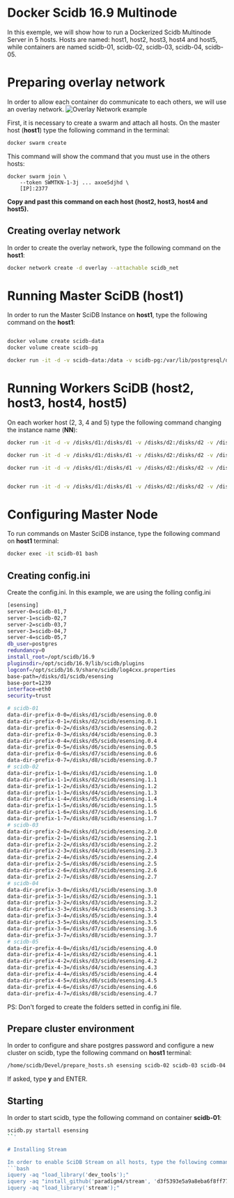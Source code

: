 # Docker Scidb 16.9 Multinode

In this exemple, we will show how to run a Dockerized Scidb Multinode Server in 5 hosts.
Hosts are named: host1, host2, host3, host4 and host5, while containers are named scidb-01, scidb-02, scidb-03, scidb-04, scidb-05. 

# Preparing overlay network

In order to allow each container do communicate to each others, we will use an overlay network.
![Overlay Network example](http://blog.nigelpoulton.com/wp-content/uploads/2016/10/Figure8-2-1024x586.png "Overlay Network example")

First, it is necessary to create a swarm and attach all hosts. On the master host (**host1**) type the following command in the terminal: 

```bash
docker swarm create
```
This command will show the command that you must use in the others hosts:
```
docker swarm join \
    --token SWMTKN-1-3j ... axoe5djhd \
    [IP]:2377
```
**Copy and past this command on each host (host2, host3, host4 and host5).**

## Creating overlay network

In order to create the overlay network, type the following command on the **host1**:

```bash
docker network create -d overlay --attachable scidb_net
```


# Running Master SciDB (host1)

In order to run the Master SciDB Instance on **host1**, type the following command on the **host1**:

```bash

docker volume create scidb-data
docker volume create scidb-pg

docker run -it -d -v scidb-data:/data -v scidb-pg:/var/lib/postgresql/data -v /disks/d1:/disks/d1 -v /disks/d2:/disks/d2 -v /disks/d3:/disks/d3 -v /disks/d4:/disks/d4 -v /disks/d5:/disks/d5 -v /disks/d6:/disks/d6 -v /disks/d7:/disks/d7 -v /disks/d8:/disks/d8 -v /disks/d8/shared_disk/scidb/etc:/opt/scidb/16.9/etc -v /disks/d8/shared_disk/scidb/shared:/shared --name scidb-01 --restart unless-stopped --network scidb_net terrama2.dpi.inpe.br:443/scidb-sits-master:16.9
```

# Running Workers SciDB (host2, host3, host4, host5)

On each worker host (2, 3, 4 and 5) type the following command changing the instance name (**NN**):

```bash
docker run -it -d -v /disks/d1:/disks/d1 -v /disks/d2:/disks/d2 -v /disks/d3:/disks/d3 -v /disks/d4:/disks/d4 -v /disks/d5:/disks/d5 -v /disks/d6:/disks/d6 -v /disks/d7:/disks/d7 -v /disks/d8:/disks/d8 -v /disks/d8/shared_disk/scidb/etc:/opt/scidb/16.9/etc -v /disks/d8/shared_disk/scidb/shared:/shared --name scidb-02 --restart unless-stopped --network scidb_net terrama2.dpi.inpe.br:443/scidb-sits-worker:16.9

docker run -it -d -v /disks/d1:/disks/d1 -v /disks/d2:/disks/d2 -v /disks/d3:/disks/d3 -v /disks/d4:/disks/d4 -v /disks/d5:/disks/d5 -v /disks/d6:/disks/d6 -v /disks/d7:/disks/d7 -v /disks/d8:/disks/d8 -v /disks/d8/shared_disk/scidb/etc:/opt/scidb/16.9/etc -v /disks/d8/shared_disk/scidb/shared:/shared --name scidb-03 --restart unless-stopped --network scidb_net terrama2.dpi.inpe.br:443/scidb-sits-worker:16.9

docker run -it -d -v /disks/d1:/disks/d1 -v /disks/d2:/disks/d2 -v /disks/d3:/disks/d3 -v /disks/d4:/disks/d4 -v /disks/d5:/disks/d5 -v /disks/d6:/disks/d6 -v /disks/d7:/disks/d7 -v /disks/d8:/disks/d8 -v /disks/d8/shared_disk/scidb/etc:/opt/scidb/16.9/etc -v /disks/d8/shared_disk/scidb/shared:/shared --name scidb-04 --restart unless-stopped --network scidb_net terrama2.dpi.inpe.br:443/scidb-sits-worker:16.9


docker run -it -d -v /disks/d1:/disks/d1 -v /disks/d2:/disks/d2 -v /disks/d3:/disks/d3 -v /disks/d4:/disks/d4 -v /disks/d5:/disks/d5 -v /disks/d6:/disks/d6 -v /disks/d7:/disks/d7 -v /disks/d8:/disks/d8 -v /disks/d8/shared_disk/scidb/etc:/opt/scidb/16.9/etc -v /disks/d8/shared_disk/scidb/shared:/shared --name scidb-05 --restart unless-stopped --network scidb_net terrama2.dpi.inpe.br:443/scidb-sits-worker:16.9
```

# Configuring Master Node 

To run commands on Master SciDB instance, type the following command on **host1** terminal: 
```bash
docker exec -it scidb-01 bash
```

## Creating config.ini

Create the config.ini. In this example, we are using the folling config.ini

```bash
[esensing]
server-0=scidb-01,7
server-1=scidb-02,7
server-2=scidb-03,7
server-3=scidb-04,7
server-4=scidb-05,7
db_user=postgres
redundancy=0
install_root=/opt/scidb/16.9
pluginsdir=/opt/scidb/16.9/lib/scidb/plugins
logconf=/opt/scidb/16.9/share/scidb/log4cxx.properties
base-path=/disks/d1/scidb/esensing
base-port=1239
interface=eth0
security=trust

# scidb-01
data-dir-prefix-0-0=/disks/d1/scidb/esensing.0.0
data-dir-prefix-0-1=/disks/d2/scidb/esensing.0.1
data-dir-prefix-0-2=/disks/d3/scidb/esensing.0.2
data-dir-prefix-0-3=/disks/d4/scidb/esensing.0.3
data-dir-prefix-0-4=/disks/d5/scidb/esensing.0.4
data-dir-prefix-0-5=/disks/d6/scidb/esensing.0.5
data-dir-prefix-0-6=/disks/d7/scidb/esensing.0.6
data-dir-prefix-0-7=/disks/d8/scidb/esensing.0.7
# scidb-02
data-dir-prefix-1-0=/disks/d1/scidb/esensing.1.0
data-dir-prefix-1-1=/disks/d2/scidb/esensing.1.1
data-dir-prefix-1-2=/disks/d3/scidb/esensing.1.2
data-dir-prefix-1-3=/disks/d4/scidb/esensing.1.3
data-dir-prefix-1-4=/disks/d5/scidb/esensing.1.4
data-dir-prefix-1-5=/disks/d6/scidb/esensing.1.5
data-dir-prefix-1-6=/disks/d7/scidb/esensing.1.6
data-dir-prefix-1-7=/disks/d8/scidb/esensing.1.7
# scidb-03
data-dir-prefix-2-0=/disks/d1/scidb/esensing.2.0
data-dir-prefix-2-1=/disks/d2/scidb/esensing.2.1
data-dir-prefix-2-2=/disks/d3/scidb/esensing.2.2
data-dir-prefix-2-3=/disks/d4/scidb/esensing.2.3
data-dir-prefix-2-4=/disks/d5/scidb/esensing.2.4
data-dir-prefix-2-5=/disks/d6/scidb/esensing.2.5
data-dir-prefix-2-6=/disks/d7/scidb/esensing.2.6
data-dir-prefix-2-7=/disks/d8/scidb/esensing.2.7
# scidb-04
data-dir-prefix-3-0=/disks/d1/scidb/esensing.3.0
data-dir-prefix-3-1=/disks/d2/scidb/esensing.3.1
data-dir-prefix-3-2=/disks/d3/scidb/esensing.3.2
data-dir-prefix-3-3=/disks/d4/scidb/esensing.3.3
data-dir-prefix-3-4=/disks/d5/scidb/esensing.3.4
data-dir-prefix-3-5=/disks/d6/scidb/esensing.3.5
data-dir-prefix-3-6=/disks/d7/scidb/esensing.3.6
data-dir-prefix-3-7=/disks/d8/scidb/esensing.3.7
# scidb-05
data-dir-prefix-4-0=/disks/d1/scidb/esensing.4.0
data-dir-prefix-4-1=/disks/d2/scidb/esensing.4.1
data-dir-prefix-4-2=/disks/d3/scidb/esensing.4.2
data-dir-prefix-4-3=/disks/d4/scidb/esensing.4.3
data-dir-prefix-4-4=/disks/d5/scidb/esensing.4.4
data-dir-prefix-4-5=/disks/d6/scidb/esensing.4.5
data-dir-prefix-4-6=/disks/d7/scidb/esensing.4.6
data-dir-prefix-4-7=/disks/d8/scidb/esensing.4.7
```

PS: Don't forged to create the folders setted in config.ini file.

## Prepare cluster environment

In order to configure and share postgres password and configure a new cluster on scidb, type the following command on **host1** terminal:
```bash
/home/scidb/Devel/prepare_hosts.sh esensing scidb-02 scidb-03 scidb-04 scidb-05
```
If asked, type **y** and ENTER.

## Starting 

In order to start scidb, type the following command on container **scidb-01**:
```bash
scidb.py startall esensing
``'

# Installing Stream 

In order to enable SciDB Stream on all hosts, type the following commands on **scidb-01**:
```bash
iquery -aq "load_library('dev_tools');"
iquery -aq "install_github('paradigm4/stream', 'd3f5393e5a9a8eba6f8ff777105ef031f48e3d3d');"
iquery -aq "load_library('stream');"
```
